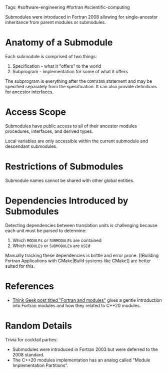 Tags: #software-engineering #fortran #scientific-computing 

Submodules were introduced in Fortran 2008 allowing for single-ancestor inheritance from parent modules or submodules.

# Anatomy of a Submodule
Each submodule is comprised of two things:
1. Specification - what it "offers" to the world
2. Subprogram - implementation for some of what it offers

The subprogram is everything after the `CONTAINS` statement and may be  specified separately from the specification.  It can also provide definitions for ancestor interfaces.

# Access Scope
Submodules have public access to all of their ancestor modules procedures, 
interfaces, and derived types.

Local variables are only accessible within the current submodule and descendant submodules.

# Restrictions of Submodules
Submodule names cannot be shared with other global entities.

# Dependencies Introduced by Submodules
Detecting dependencies between translation units is challenging because each unit must be parsed to determine:
1. Which `MODULE`s or `SUBMODULE`s are contained
2. Which `MODULE`s or `SUBMODULE`s are `USE`d

Manually tracking these dependencies is brittle and error prone.  [[Building Fortran Applications with CMake|Build systems like CMake]] are better suited for this.

# References
- [Think Geek post titled "Fortran and modules"](https://thinkingeek.com/2019/03/10/fortran-and-modules/) gives a gentle introduction into Fortran modules and how they related to C++20 modules.

# Random Details
Trivia for cocktail parties:
- Submodules were introduced in Fortran 2003 but were deferred to the 2008 standard.
- The C++20 modules implementation has an analog called "Module Implementation Partitions".